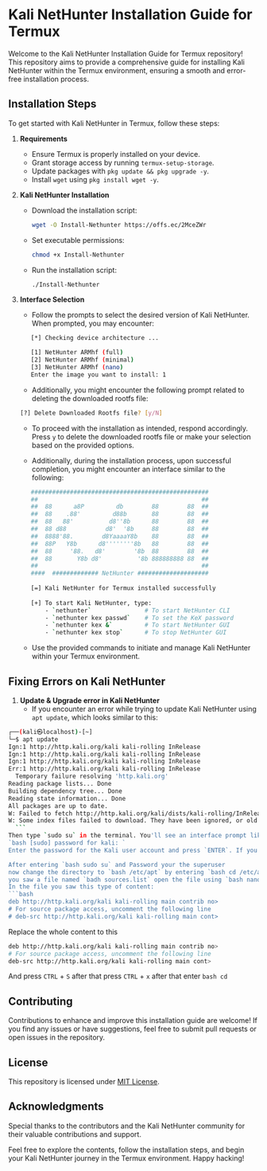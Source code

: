 # Kali NetHunter Installation Guide for Termux

Welcome to the Kali NetHunter Installation Guide for Termux repository! This repository aims to provide a comprehensive guide for installing Kali NetHunter within the Termux environment, ensuring a smooth and error-free installation process.

## Installation Steps

To get started with Kali NetHunter in Termux, follow these steps:

1. **Requirements**
    - Ensure Termux is properly installed on your device.
    - Grant storage access by running
      `termux-setup-storage`.
    - Update packages with
      `pkg update && pkg upgrade -y`.
    - Install `wget` using
      `pkg install wget -y`.

2. **Kali NetHunter Installation**
    - Download the installation script:
      ```bash
      wget -O Install-Nethunter https://offs.ec/2MceZWr
      ```
    - Set executable permissions:
      ```bash
      chmod +x Install-Nethunter
      ```
    - Run the installation script:
      ```bash
      ./Install-Nethunter
      ```

3. **Interface Selection**
    - Follow the prompts to select the desired version of Kali NetHunter. When prompted, you may encounter:
    
   ```bash
      [*] Checking device architecture ... 

      [1] NetHunter ARMhf (full)
      [2] NetHunter ARMhf (minimal)
      [3] NetHunter ARMhf (nano)
      Enter the image you want to install: 1
    ```
    
    - Additionally, you might encounter the following prompt related to deleting the downloaded rootfs file:
    
   ```bash
   [?] Delete Downloaded Rootfs file? [y/N]
    ```
    
    - To proceed with the installation as intended, respond accordingly. Press `y` to delete the downloaded rootfs file or make your selection based on the provided options.

    - Additionally, during the installation process, upon successful completion, you might encounter an interface similar to the following:

   ```bash
      ##################################################
      ##                                              ##
      ##  88      a8P         db        88        88  ##
      ##  88    .88'         d88b       88        88  ##
      ##  88   88'          d8''8b      88        88  ##
      ##  88 d88           d8'  '8b     88        88  ##
      ##  8888'88.        d8YaaaaY8b    88        88  ##
      ##  88P   Y8b      d8''''''''8b   88        88  ##
      ##  88     '88.   d8'        '8b  88        88  ##
      ##  88       Y8b d8'          '8b 888888888 88  ##
      ##                                              ##
      ####  ############# NetHunter ####################
      
      [=] Kali NetHunter for Termux installed successfully
      
      [+] To start Kali NetHunter, type:
          - `nethunter`               # To start NetHunter CLI
          - `nethunter kex passwd`    # To set the KeX password
          - `nethunter kex &`         # To start NetHunter GUI
          - `nethunter kex stop`      # To stop NetHunter GUI
   ```
   - Use the provided commands to initiate and manage Kali NetHunter within your Termux environment.

## Fixing Errors on Kali NetHunter
1. **Update & Upgrade error in Kali NetHunter**
   - If you encounter an error while trying to update Kali NetHunter using `apt update`, which looks similar to this:

  ```bash
  ┌──(kali㉿localhost)-[~]
  └─$ apt update
  Ign:1 http://http.kali.org/kali kali-rolling InRelease
  Ign:1 http://http.kali.org/kali kali-rolling InRelease
  Ign:1 http://http.kali.org/kali kali-rolling InRelease
  Err:1 http://http.kali.org/kali kali-rolling InRelease
    Temporary failure resolving 'http.kali.org'
  Reading package lists... Done
  Building dependency tree... Done
  Reading state information... Done
  All packages are up to date.
  W: Failed to fetch http://http.kali.org/kali/dists/kali-rolling/InRelease  Temporary failure resolving 'http.kali.org'
  W: Some index files failed to download. They have been ignored, or old ones used instead
    ```
Then type `sudo su` in the terminal. You'll see an interface prompt like this: 
`bash [sudo] password for kali: `
Enter the password for the Kali user account and press `ENTER`. If you are unsure of the password, the default password for the Kali user account is `kali`.

After entering `bash sudo su` and Password your the superuser
now change the directory to `bash /etc/apt` by entering `bash cd /etc/apt` now enter `bash ls`
you saw a file named `badh sources.list` open the file using `bash nano sources.list`
In the file you saw this type of content:
```bash
deb http://http.kali.org/kali kali-rolling main contrib no>
# For source package access, uncomment the following line
# deb-src http://http.kali.org/kali kali-rolling main cont>
```
Replace the whole content to this
```bash
deb http://http.kali.org/kali kali-rolling main contrib no>
# For source package access, uncomment the following line
deb-src http://http.kali.org/kali kali-rolling main cont>
```
And press `CTRL` + `S` after that press `CTRL` + `x`
after that enter `bash cd`
## Contributing

Contributions to enhance and improve this installation guide are welcome! If you find any issues or have suggestions, feel free to submit pull requests or open issues in the repository.

## License

This repository is licensed under [MIT License](LICENSE).

## Acknowledgments

Special thanks to the contributors and the Kali NetHunter community for their valuable contributions and support.

Feel free to explore the contents, follow the installation steps, and begin your Kali NetHunter journey in the Termux environment. Happy hacking!
